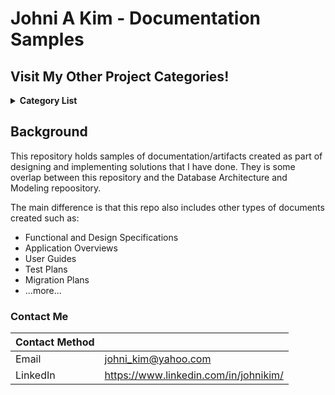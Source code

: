 # Johni A Kim - Documentation Samples

## Visit My Other Project Categories!

<details><summary><strong>Category List</strong></summary> 
<br>

[Personal Projects](https://github.com/JohniAKim/PersonalProjects)
  - [Database Architecture and Modeling](https://github.com/JohniAKim/PersonalProjects/DBArchModeling)
  - [Documentation Samples](https://github.com/JohniAKim/PersonalProjects/DocSamples)
  - [Educational](https://github.com/JohniAKim/PersonalProjects/Educational)
  - [Health and Fitness](https://github.com/JohniAKim/PersonalProjects/HealthFitness)
  - [Microsoft Access](https://github.com/JohniAKim/PersonalProjects/MSAccess)
  - [Visualizations](https://github.com/JohniAKim/PersonalProjects/Visualizations)

</details>

## Background

This repository holds samples of documentation/artifacts created as part of designing and implementing solutions that I have done.  They is some overlap between this repository and the Database Architecture and Modeling repoository.

The main difference is that this repo also includes other types of documents created such as:
- Functional and Design Specifications
- Application Overviews
- User Guides
- Test Plans
- Migration Plans
- ...more...



### Contact Me

| Contact Method |  |
| --- | --- |
| Email | johni_kim@yahoo.com |
| LinkedIn | https://www.linkedin.com/in/johnikim/ |
